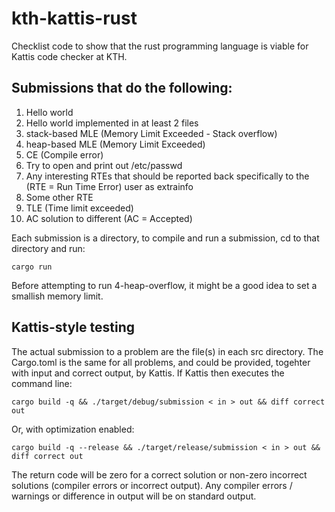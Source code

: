 # kth-kattis-rust
Checklist code to show that the rust programming language is viable for Kattis code checker at KTH.

##  Submissions that do the following:
1. Hello world
2. Hello world implemented in at least 2 files
3. stack-based MLE (Memory Limit Exceeded - Stack overflow)
4. heap-based MLE (Memory Limit Exceeded)
5. CE (Compile error)
6. Try to open and print out /etc/passwd
7. Any interesting RTEs that should be reported back specifically to the (RTE = Run Time Error) user as extrainfo
8. Some other RTE
9. TLE (Time limit exceeded)
10. AC solution to different (AC = Accepted)

Each submission is a directory, to compile and run a submission, cd to
that directory and run:

    cargo run

Before attempting to run 4-heap-overflow, it might be a good idea to
set a smallish memory limit.

## Kattis-style testing

The actual submission to a problem are the file(s) in each src
directory.  The Cargo.toml is the same for all problems, and could be
provided, togehter with input and correct output, by Kattis. If Kattis
then executes the command line:

    cargo build -q && ./target/debug/submission < in > out && diff correct out

Or, with optimization enabled:

    cargo build -q --release && ./target/release/submission < in > out && diff correct out

The return code will be zero for a correct solution or non-zero
incorrect solutions (compiler errors or incorrect output).  Any
compiler errors / warnings or difference in output will be on standard
output.
